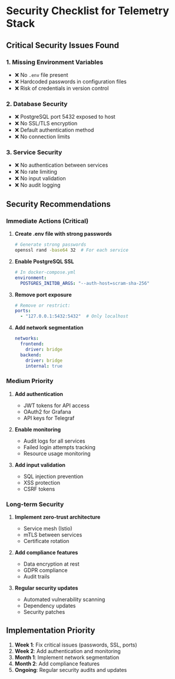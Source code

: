 # Security Checklist for Telemetry Stack

## Critical Security Issues Found

### 1. Missing Environment Variables
- ❌ No `.env` file present
- ❌ Hardcoded passwords in configuration files
- ❌ Risk of credentials in version control

### 2. Database Security
- ❌ PostgreSQL port 5432 exposed to host
- ❌ No SSL/TLS encryption
- ❌ Default authentication method
- ❌ No connection limits

### 3. Service Security
- ❌ No authentication between services
- ❌ No rate limiting
- ❌ No input validation
- ❌ No audit logging

## Security Recommendations

### Immediate Actions (Critical)

1. **Create .env file with strong passwords**
   ```bash
   # Generate strong passwords
   openssl rand -base64 32  # For each service
   ```

2. **Enable PostgreSQL SSL**
   ```yaml
   # In docker-compose.yml
   environment:
     POSTGRES_INITDB_ARGS: "--auth-host=scram-sha-256"
   ```

3. **Remove port exposure**
   ```yaml
   # Remove or restrict:
   ports:
     - "127.0.0.1:5432:5432"  # Only localhost
   ```

4. **Add network segmentation**
   ```yaml
   networks:
     frontend:
       driver: bridge
     backend:
       driver: bridge
       internal: true
   ```

### Medium Priority

1. **Add authentication**
   - JWT tokens for API access
   - OAuth2 for Grafana
   - API keys for Telegraf

2. **Enable monitoring**
   - Audit logs for all services
   - Failed login attempts tracking
   - Resource usage monitoring

3. **Add input validation**
   - SQL injection prevention
   - XSS protection
   - CSRF tokens

### Long-term Security

1. **Implement zero-trust architecture**
   - Service mesh (Istio)
   - mTLS between services
   - Certificate rotation

2. **Add compliance features**
   - Data encryption at rest
   - GDPR compliance
   - Audit trails

3. **Regular security updates**
   - Automated vulnerability scanning
   - Dependency updates
   - Security patches

## Implementation Priority

1. **Week 1**: Fix critical issues (passwords, SSL, ports)
2. **Week 2**: Add authentication and monitoring
3. **Month 1**: Implement network segmentation
4. **Month 2**: Add compliance features
5. **Ongoing**: Regular security audits and updates
